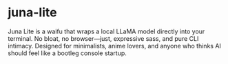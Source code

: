 # juna-lite
Juna Lite is a waifu that wraps a local LLaMA model directly into your terminal. No bloat, no browser—just, expressive sass, and pure CLI intimacy. Designed for minimalists, anime lovers, and anyone who thinks AI should feel like a bootleg console startup.
